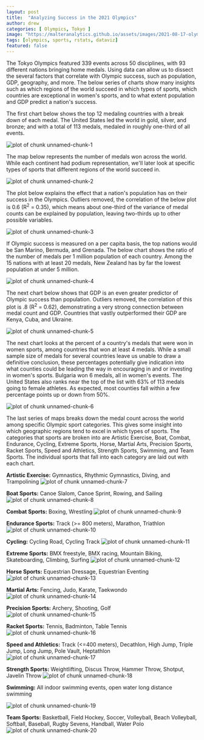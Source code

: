 ```yaml
---
layout: post
title:  "Analyzing Success in the 2021 Olympics"
author: drew
categories: [ Olympics, Tokyo ]
image: "https://malteranalytics.github.io/assets/images/2021-08-17-olympics/image2.png"
tags: [olympics, sports, rstats, dataviz]
featured: false
---
```





The Tokyo Olympics featured 339 events across 50 disciplines, with 93 different nations bringing home medals.  Using data can allow us to dissect the several factors that correlate with Olympic success, such as population, GDP, geography, and more.  The below series of charts show many insights such as which regions of the world succeed in which types of sports, which countries are exceptional in women's sports, and to what extent population and GDP predict a nation's success.  

The first chart below shows the top 12 medaling countries with a break down of each medal.  The United States led the world in gold, silver, and bronze; and with a total of 113 medals, medaled in roughly one-third of all events.


  
  

![plot of chunk unnamed-chunk-1](/assets/images/2021-08-17-olympics/image1.png) 


The map below represents the number of medals won across the world.  While each continent had podium representation, we'll later look at specific types of sports that different regions of the world succeed in. 

![plot of chunk unnamed-chunk-2](/assets/images/2021-08-17-olympics/image2.png) 

The plot below explains the effect that a nation's population has on their success in the Olympics.  Outliers removed, the correlation of the below plot is 0.6 (R<sup>2</sup> = 0.35), which means about one-third of the variance of medal counts can be explained by population, leaving two-thirds up to other possible variables.  


![plot of chunk unnamed-chunk-3](/assets/images/2021-08-17-olympics/image3.png) 

If Olympic success is measured on a per capita basis, the top nations would be San Marino, Bermuda, and Grenada.  The below chart shows the ratio of the number of medals per 1 million population of each country.   Among the 15 nations with at least 20 medals, New Zealand has by far the lowest population at under 5 million. 

![plot of chunk unnamed-chunk-4](/assets/images/2021-08-17-olympics/image4.png) 

The next chart below shows that GDP is an even greater predictor of Olympic success than population.  Outliers removed, the correlation of this plot is .8 (R<sup>2</sup> = 0.62), demonstrating a very strong connection between medal count and GDP.   Countries that vastly outperformed their GDP are Kenya, Cuba, and Ukraine. 


![plot of chunk unnamed-chunk-5](/assets/images/2021-08-17-olympics/image5.png)

The next chart looks at the percent of a country's medals that were won in women sports, among countries that won at least 4 medals.  While a small sample size of medals for several countries leave us unable to draw a definitive conclusion, these percentages potentially give indication into what counties could be leading the way in encouraging in and or investing in women's sports.  Bulgaria won 6 medals, all in women's events.  The United States also ranks near the top of the list with 63% of 113 medals going to female athletes.  As expected, most counties fall within a few percentage points up or down from 50%.



![plot of chunk unnamed-chunk-6](/assets/images/2021-08-17-olympics/image6.png) 


The last series of maps breaks down the medal count across the world among specific Olympic sport categories.  This gives some insight into which geographic regions tend to excel in which types of sports.  The categories that sports are broken into are Artistic Exercise, Boat, Combat, Endurance, Cycling, Extreme Sports, Horse, Martial Arts, Precision Sports, Racket Sports, Speed and Athletics, Strength Sports, Swimming, and Team Sports.  The individual sports that fall into each category are laid out with each chart.  



**Artistic Exercise:** Gymnastics, Rhythmic Gymnastics, Diving, and Trampolining
![plot of chunk unnamed-chunk-7](/assets/images/2021-08-17-olympics/image7.png) 

**Boat Sports:** Canoe Slalom, Canoe Sprint, Rowing, and Sailing
![plot of chunk unnamed-chunk-8](/assets/images/2021-08-17-olympics/image8.png) 

**Combat Sports:** Boxing, Wrestling
![plot of chunk unnamed-chunk-9](/assets/images/2021-08-17-olympics/image9.png) 

**Endurance Sports:** Track (>= 800 meters), Marathon, Triathlon
![plot of chunk unnamed-chunk-10](/assets/images/2021-08-17-olympics/image10.png) 


**Cycling:** Cycling Road, Cycling Track
![plot of chunk unnamed-chunk-11](/assets/images/2021-08-17-olympics/image11.png) 

**Extreme Sports:** BMX freestyle, BMX racing, Mountain Biking, Skateboarding, Climbing, Surfing
![plot of chunk unnamed-chunk-12](/assets/images/2021-08-17-olympics/image12.png) 

**Horse Sports:** Equestrian Dressage, Equestrian Eventing
![plot of chunk unnamed-chunk-13](/assets/images/2021-08-17-olympics/image13.png) 

**Martial Arts:** Fencing, Judo, Karate, Taekwondo
![plot of chunk unnamed-chunk-14](/assets/images/2021-08-17-olympics/image14.png) 

**Precision Sports:** Archery, Shooting, Golf
![plot of chunk unnamed-chunk-15](/assets/images/2021-08-17-olympics/image15.png) 

**Racket Sports:** Tennis, Badminton, Table Tennis
![plot of chunk unnamed-chunk-16](/assets/images/2021-08-17-olympics/image16.png) 


**Speed and Athletics:** Track (<=400 meters), Decathlon, High Jump, Triple Jump, Long Jump, Pole Vault, Heptathlon 
![plot of chunk unnamed-chunk-17](/assets/images/2021-08-17-olympics/image17.png) 

**Strength Sports:** Weightlifting, Discus Throw, Hammer Throw, Shotput, Javelin Throw
![plot of chunk unnamed-chunk-18](/assets/images/2021-08-17-olympics/image18.png) 

**Swimming:** All indoor swimming events, open water long distance swimming

![plot of chunk unnamed-chunk-19](/assets/images/2021-08-17-olympics/image19.png) 

**Team Sports:** Basketball, Field Hockey, Soccer, Volleyball, Beach Volleyball, Softball, Baseball, Rugby Sevens, Handball, Water Polo
![plot of chunk unnamed-chunk-20](/assets/images/2021-08-17-olympics/image20.png) 
